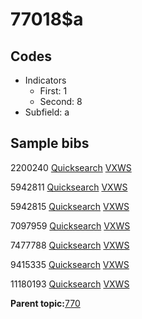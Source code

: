 # 77018$a

## Codes

-   Indicators
    -   First: 1
    -   Second: 8
-   Subfield: a

## Sample bibs

2200240 [Quicksearch](https://search.library.yale.edu/catalog/2200240) [VXWS](http://prodorbis.library.yale.edu:7014/vxws/GetHoldingsService?bibId=2200240)

5942811 [Quicksearch](https://search.library.yale.edu/catalog/5942811) [VXWS](http://prodorbis.library.yale.edu:7014/vxws/GetHoldingsService?bibId=5942811)

5942815 [Quicksearch](https://search.library.yale.edu/catalog/5942815) [VXWS](http://prodorbis.library.yale.edu:7014/vxws/GetHoldingsService?bibId=5942815)

7097959 [Quicksearch](https://search.library.yale.edu/catalog/7097959) [VXWS](http://prodorbis.library.yale.edu:7014/vxws/GetHoldingsService?bibId=7097959)

7477788 [Quicksearch](https://search.library.yale.edu/catalog/7477788) [VXWS](http://prodorbis.library.yale.edu:7014/vxws/GetHoldingsService?bibId=7477788)

9415335 [Quicksearch](https://search.library.yale.edu/catalog/9415335) [VXWS](http://prodorbis.library.yale.edu:7014/vxws/GetHoldingsService?bibId=9415335)

11180193 [Quicksearch](https://search.library.yale.edu/catalog/11180193) [VXWS](http://prodorbis.library.yale.edu:7014/vxws/GetHoldingsService?bibId=11180193)

**Parent topic:**[770](../../tags/770/770.md)

